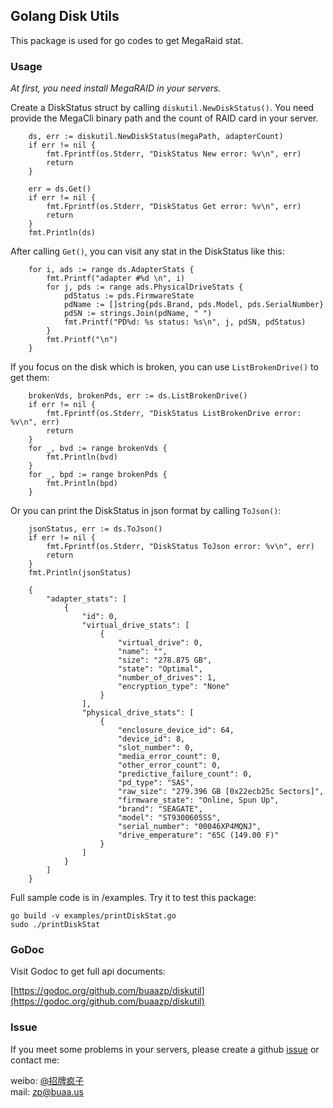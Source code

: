 ## Golang Disk Utils

This package is used for go codes to get MegaRaid stat.

### Usage

*At first, you need install MegaRAID in your servers.*

Create a DiskStatus struct by calling `diskutil.NewDiskStatus()`. You need provide the MegaCli binary path and the count of RAID card in your server.

```
	ds, err := diskutil.NewDiskStatus(megaPath, adapterCount)
	if err != nil {
		fmt.Fprintf(os.Stderr, "DiskStatus New error: %v\n", err)
		return
	}

	err = ds.Get()
	if err != nil {
		fmt.Fprintf(os.Stderr, "DiskStatus Get error: %v\n", err)
		return
	}
	fmt.Println(ds)
```

After calling `Get()`, you can visit any stat in the DiskStatus like this:

```
	for i, ads := range ds.AdapterStats {
		fmt.Printf("adapter #%d \n", i)
		for j, pds := range ads.PhysicalDriveStats {
			pdStatus := pds.FirmwareState
			pdName := []string{pds.Brand, pds.Model, pds.SerialNumber}
			pdSN := strings.Join(pdName, " ")
			fmt.Printf("PD%d: %s status: %s\n", j, pdSN, pdStatus)
		}
		fmt.Printf("\n")
	}
```

If you focus on the disk which is broken, you can use `ListBrokenDrive()` to get them:

```
	brokenVds, brokenPds, err := ds.ListBrokenDrive()
	if err != nil {
		fmt.Fprintf(os.Stderr, "DiskStatus ListBrokenDrive error: %v\n", err)
		return
	}
	for _, bvd := range brokenVds {
		fmt.Println(bvd)
	}
	for _, bpd := range brokenPds {
		fmt.Println(bpd)
	}
```

Or you can print the DiskStatus in json format by calling `ToJson()`:

```
	jsonStatus, err := ds.ToJson()
	if err != nil {
		fmt.Fprintf(os.Stderr, "DiskStatus ToJson error: %v\n", err)
		return
	}
	fmt.Println(jsonStatus)

	{
		"adapter_stats": [
			{
				"id": 0, 
				"virtual_drive_stats": [
					{
						"virtual_drive": 0, 
						"name": "", 
						"size": "278.875 GB", 
						"state": "Optimal", 
						"number_of_drives": 1, 
						"encryption_type": "None"
					}
				], 
				"physical_drive_stats": [
					{
						"enclosure_device_id": 64, 
						"device_id": 8, 
						"slot_number": 0, 
						"media_error_count": 0, 
						"other_error_count": 0, 
						"predictive_failure_count": 0, 
						"pd_type": "SAS", 
						"raw_size": "279.396 GB [0x22ecb25c Sectors]", 
						"firmware_state": "Online, Spun Up", 
						"brand": "SEAGATE", 
						"model": "ST9300605SS", 
						"serial_number": "00046XP4MQNJ", 
						"drive_emperature": "65C (149.00 F)"
					}
				]
			}
		]
	}
```

Full sample code is in /examples. Try it to test this package:

```
go build -v examples/printDiskStat.go
sudo ./printDiskStat
```

### GoDoc

Visit Godoc to get full api documents:

[https://godoc.org/github.com/buaazp/diskutil](https://godoc.org/github.com/buaazp/diskutil) 

### Issue

If you meet some problems in your servers, please create a github [issue](https://github.com/buaazp/diskutil/issues) or contact me:

weibo: [@招牌疯子](http://weibo.com/buaazp)  
mail: zp@buaa.us


